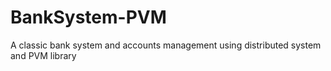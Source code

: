 BankSystem-PVM
==============

A classic bank system and accounts management using distributed system and PVM library
